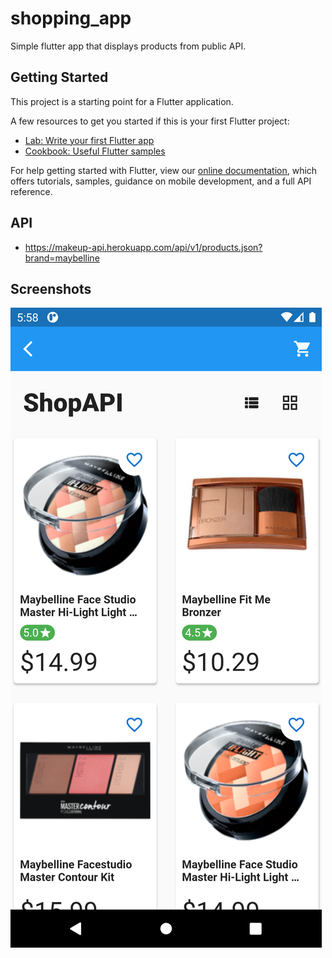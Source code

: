 # shopping_app

Simple flutter app that displays products from public API.

## Getting Started

This project is a starting point for a Flutter application.

A few resources to get you started if this is your first Flutter project:

- [Lab: Write your first Flutter app](https://flutter.dev/docs/get-started/codelab)
- [Cookbook: Useful Flutter samples](https://flutter.dev/docs/cookbook)

For help getting started with Flutter, view our
[online documentation](https://flutter.dev/docs), which offers tutorials,
samples, guidance on mobile development, and a full API reference.

## API 
- https://makeup-api.herokuapp.com/api/v1/products.json?brand=maybelline

## Screenshots

<p>
  <img src='Screenshots/Screenshot1.png'>
</p>
